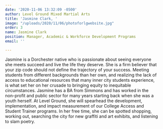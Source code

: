 ```yaml
---
date: '2020-11-06 13:32:09 -0500'
author: Level Ground Mixed Martial Arts
title: 'Jasmine Clark, '
image: "/uploads/2020/11/06/photoforlgwebsite.jpg"
order: 3
name: Jasmine Clark
position: Manager, Academic & Workforce Development Programs
email: ''

---
```

Jasmine is a Dorchester native who is passionate about seeing everyone she meets succeed and live the life they deserve. She is a firm believer that your zip code should not define the trajectory of your success. Meeting students from different backgrounds than her own, and realizing the lack of access to educational resources that many inner city students experience, is what set her on her crusade to bringing equity to inequitable circumstances. Jasmine has a BA from Simmons and has worked in the non-profit and public sector for many years starting back when she was a youth herself. At Level Ground, she will spearhead the development, implementation, and impact measurement of our College Access and Student Trainer programs. In her free time, she can be spotted shopping, working out, searching the city for new graffiti and art exhibits, and listening to slam poetry.
